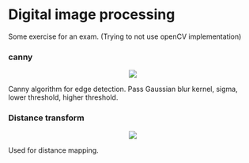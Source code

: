 # Digital image processing
Some exercise for an exam. (Trying to not use openCV implementation)


### canny
<p align="center">
  <img src="https://i.imgur.com/mPGsoKV.png">
</p>

Canny algorithm for edge detection.
Pass Gaussian blur kernel, sigma, lower threshold, higher threshold.

### Distance transform
<p align="center">
  <img src="https://i.imgur.com/braA3s5.png">
</p>

Used for distance mapping.
